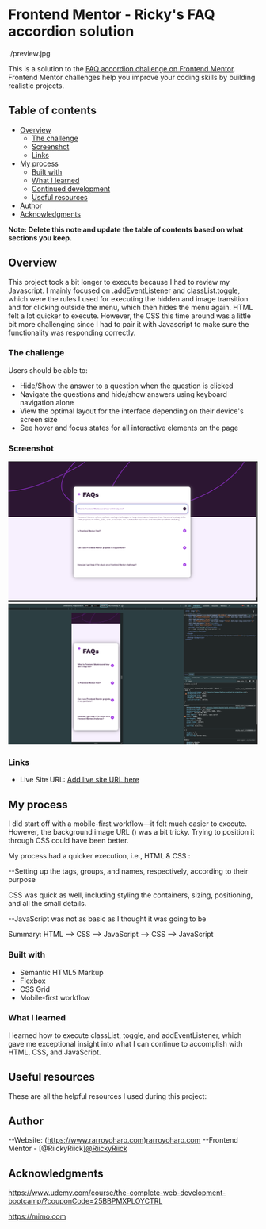 # Frontend Mentor - Ricky's FAQ accordion solution

./preview.jpg

This is a solution to the [FAQ accordion challenge on Frontend Mentor](https://www.frontendmentor.io/challenges/faq-accordion-wyfFdeBwBz). Frontend Mentor challenges help you improve your coding skills by building realistic projects. 

## Table of contents

- [Overview](#overview)
  - [The challenge](#the-challenge)
  - [Screenshot](#screenshot)
  - [Links](#links)
- [My process](#my-process)
  - [Built with](#built-with)
  - [What I learned](#what-i-learned)
  - [Continued development](#continued-development)
  - [Useful resources](#useful-resources)
- [Author](#author)
- [Acknowledgments](#acknowledgments)

**Note: Delete this note and update the table of contents based on what sections you keep.**

## Overview

This project took a bit longer to execute because I had to review my Javascript. I mainly focused on .addEventListener and classList.toggle, which were the rules I used for executing the hidden and image transition and for clicking outside the menu, which then hides the menu again. 
HTML felt a lot quicker to execute. However, the CSS this time around was a little bit more challenging since I had to pair it with Javascript to make sure the functionality was responding correctly. 

### The challenge

Users should be able to:

- Hide/Show the answer to a question when the question is clicked
- Navigate the questions and hide/show answers using keyboard navigation alone
- View the optimal layout for the interface depending on their device's screen size
- See hover and focus states for all interactive elements on the page

### Screenshot

<img src="./design/my desktop faq design.png.png"/>
<img src="./design/my mobile faq design.png"/>


### Links

- Live Site URL: [Add live site URL here](https://your-live-site-url.com)

## My process
I did start off with a mobile-first workflow—it felt much easier to execute. However, the background image URL () was a bit tricky. Trying to position it through CSS could have been better.

My process had a quicker execution, i.e., HTML & CSS : 

--Setting up the tags, groups, and names, respectively, according to their purpose

CSS was quick as well, including styling the containers, sizing, positioning, and all the small details. 

--JavaScript was not as basic as I thought it was going to be

Summary: HTML --> CSS --> JavaScript --> CSS --> JavaScript


### Built with

- Semantic HTML5 Markup
- Flexbox
- CSS Grid
- Mobile-first workflow

### What I learned

I learned how to execute classList, toggle, and addEventListener, which gave me exceptional insight into what I can continue to accomplish with HTML, CSS, and JavaScript. 

## Useful resources

These are all the helpful resources I used during this project:


## Author

--Website: (https://www.rarroyoharo.com)<a href="https://www.rarroyoharo.com" target="_blank">rarroyoharo.com</a> 
--Frontend Mentor - [@RiickyRiick]<a href="https://www.frontendmentor.io/profile/RiickyRiick" target="_blank">@RiickyRiick</a> 



## Acknowledgments

https://www.udemy.com/course/the-complete-web-development-bootcamp/?couponCode=25BBPMXPLOYCTRL

https://mimo.com



